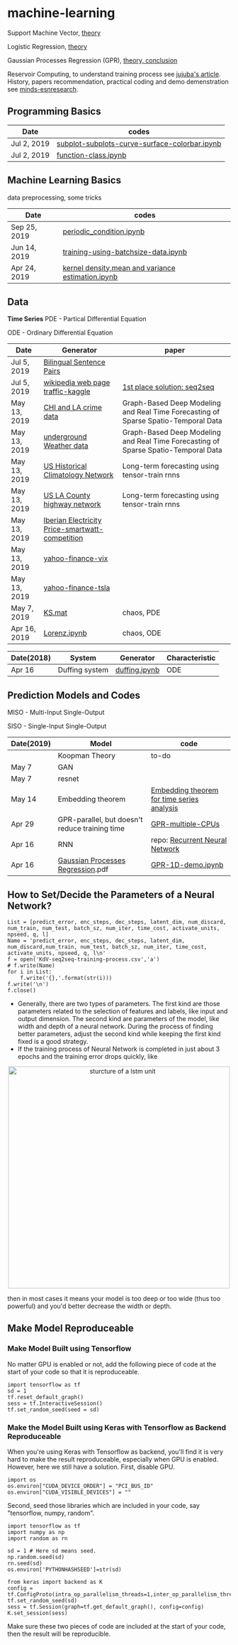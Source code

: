 # machine-learning
Support Machine Vector, [theory](https://github.com/suzyi/machine-learning/blob/master/document/SVM.pdf)

Logistic Regression, [theory](https://github.com/suzyi/machine-learning/blob/master/document/logistic-reg.pdf)

Gaussian Processes Regression (GPR), [theory, conclusion](https://github.com/suzyi/machine-learning/blob/master/document/GPR.pdf)

Reservoir Computing, to understand training process see [jujuba's article](http://jujuba.me/articles/reservoir_computing.html). History, papers recommendation, practical coding and demo demenstration see [minds-esnresearch](http://minds.jacobs-university.de/research/esnresearch/).
## Programming Basics

| Date | codes |
|---| ----- |
| Jul 2, 2019 | [subplot-subplots-curve-surface-colorbar.ipynb](https://github.com/suzyi/machine-learning/blob/master/notebooks/subplot-subplots-curve-surface-colorbar.ipynb) |
| Jul 2, 2019 | [function-class.ipynb](https://github.com/suzyi/machine-learning/blob/master/notebooks/function-class.ipynb) |

## Machine Learning Basics
data preprocessing, some tricks

| Date | codes |
|---| ----- |
| Sep 25, 2019 | [periodic_condition.ipynb](https://github.com/suzyi/machine-learning/blob/master/notebooks/periodic_condition.ipynb) |
| Jun 14, 2019 | [training-using-batchsize-data.ipynb](https://github.com/suzyi/machine-learning/blob/master/notebooks/training-using-batchsize-data.ipynb) |
| Apr 24, 2019 | [kernel density,mean and variance estimation.ipynb](https://github.com/suzyi/machine-learning/blob/master/notebooks/pdf-and-expectation-and-variance-estimation.ipynb) |
## Data

**Time Series**
PDE - Partical Differential Equation

ODE - Ordinary Differential Equation

| Date | Generator | paper |
|---| ----- | ---------- |
| Jul 5, 2019  | [Bilingual Sentence Pairs](http://www.manythings.org/anki/) | |
| Jul 5, 2019  | [wikipedia web page traffic-kaggle](https://www.kaggle.com/c/web-traffic-time-series-forecasting/data) | [1st place solution: seq2seq](https://github.com/Arturus/kaggle-web-traffic) |
| May 13, 2019 | [CHI and LA crime data](https://data.cityofchicago.org/) | Graph-Based Deep Modeling and Real Time Forecasting of Sparse Spatio-Temporal Data |
| May 13, 2019 | [underground Weather data](https://www.wunderground.com/) | Graph-Based Deep Modeling and Real Time Forecasting of Sparse Spatio-Temporal Data　|
| May 13, 2019 | [US Historical Climatology Network](https://cdiac.ess-dive.lbl.gov/ftp/ushcn_daily/) | Long-term forecasting using tensor-train rnns|
| May 13, 2019 | [US LA County highway network](http://pems.dot.ca.gov/) | Long-term forecasting using tensor-train rnns |
| May 13, 2019 | [Iberian Electricity Price-smartwatt-competition](http://complatt.smartwatt.net/#/public/home) |
| May 13, 2019 | [yahoo-finance-vix](https://ca.finance.yahoo.com/quote/%5EVIX/history?p=^VIX) |
| May 13, 2019 | [yahoo-finance-tsla](https://finance.yahoo.com/quote/TSLA/history?p=TSLA) |
| May 7, 2019 | [KS.mat](https://github.com/suzyi/Gaussian-process-regression/blob/master/data/KS.mat) | chaos, PDE |
| Apr 16, 2019 | [Lorenz.ipynb](https://github.com/suzyi/python/blob/master/notebook/Lorenz.ipynb) | chaos, ODE |

| Date(2018) | System | Generator | Characteristic |
|---| ----- | -------- | ---------- |
| Apr 16 | Duffing system | [duffing.ipynb](https://github.com/suzyi/python/blob/master/notebook/duffing.ipynb) | ODE |


## Prediction Models and Codes
MISO - Multi-Input Single-Output

SISO - Single-Input Single-Output

| Date(2019) | Model | code |
|---| ----- | ---------- |
|　 | Koopman Theory | to-do |
| May 7 | GAN | |
| May 7 | resnet | |
| May 14 | Embedding theorem | [Embedding theorem for time series analysis](https://github.com/suzyi/Embedding-theorem) | to-do |
|Apr 29 | GPR-parallel, but doesn't reduce training time | [GPR-multiple-CPUs](https://github.com/suzyi/Gaussian-process-regression/tree/master/examples) |
| Apr 16 | RNN | repo: [Recurrent Neural Network](https://github.com/suzyi/recurrent-neural-network) |
| Apr 16 | [Gaussian Processes Regression](https://github.com/suzyi/machine-learning/blob/master/document/GPR.pdf).pdf  | [GPR-1D-demo.ipynb](https://github.com/suzyi/machine-learning/blob/master/notebooks/GPR-1D-demo.ipynb) |

## How to Set/Decide the Parameters of a Neural Network?
```
List = [predict_error, enc_steps, dec_steps, latent_dim, num_discard, num_train, num_test, batch_sz, num_iter, time_cost, activate_units, npseed, q, l]
Name = 'predict_error, enc_steps, dec_steps, latent_dim, num_discard,num_train, num_test, batch_sz, num_iter, time_cost, activate_units, npseed, q, l\n'
f = open('KdV-seq2seq-training-process.csv','a')
# f.write(Name)
for i in List:
    f.write('{},'.format(str(i)))
f.write('\n')
f.close()
```
+ Generally, there are two types of parameters. The first kind are those parameters related to the selection of features and labels, like input and output dimension. The second kind are parameters of the model, like width and depth of a neural network. During the process of finding better parameters, adjust the second kind while keeping the first kind fixed is a good strategy.
+ If the training process of Neural Network is completed in just about 3 epochs and the training error drops quickly, like 
<p align="center">
  <img src="http://suzyi.github.io/images/overfitting-training-curve.png", alt="sturcture of a lstm unit", width=500px>
</p>
then in most cases it means your model is too deep or too wide (thus too powerful) and you'd better decrease the width or depth.

## Make Model Reproduceable
### Make Model Built using Tensorflow
No matter GPU is enabled or not, add the following piece of code at the start of your code so that it is reproduceable.
```
import tensorflow as tf
sd = 1
tf.reset_default_graph()
sess = tf.InteractiveSession()
tf.set_random_seed(seed = sd)
```
### Make the Model Built using Keras with Tensorflow as Backend Reproduceable
When you're using Keras with Tensorflow as backend, you'll find it is very hard to make the result reproduceable, especially when GPU is enabled. However, here we still have a solution. First, disable GPU.
```
import os
os.environ["CUDA_DEVICE_ORDER"] = "PCI_BUS_ID"
os.environ["CUDA_VISIBLE_DEVICES"] = ""
```
Second, seed those libraries which are included in your code, say "tensorflow, numpy, random".
```
import tensorflow as tf
import numpy as np
import random as rn

sd = 1 # Here sd means seed.
np.random.seed(sd)
rn.seed(sd)
os.environ['PYTHONHASHSEED']=str(sd)

from keras import backend as K
config = tf.ConfigProto(intra_op_parallelism_threads=1,inter_op_parallelism_threads=1)
tf.set_random_seed(sd)
sess = tf.Session(graph=tf.get_default_graph(), config=config)
K.set_session(sess)
```
Make sure these two pieces of code are included at the start of your code, then the result will be reproducible.
